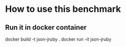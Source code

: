 # How to use this benchmark

## Run it in docker container
docker build -t json-jruby .
docker run -it json-jruby
